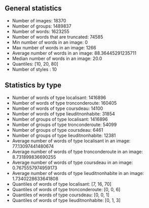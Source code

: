 
## General statistics
* Number of images: 18370
* Number of groups: 1489837
* Number of words: 1623255
* Number of words that are truncated: 74585
* Min number of words in an image: 0
* Max number of words in an image: 1266
* Average number of words in an image: 88.36445291235711
* Median number of words in an image: 20.0
* Quantiles: [10, 20, 80]
* Number of styles : 10

## Statistics by type
* Number of words of type localisant: 1416896
* Number of words of type tronconderoute: 160405
* Number of words of type coursdeau: 14100
* Number of words of type lieuditnonhabite: 31854
* Number of groups of type localisant: 1416896
* Number of groups of type tronconderoute: 54099
* Number of groups of type coursdeau: 6461
* Number of groups of type lieuditnonhabite: 12381
* Average number of words of type localisant in an image: 77.13097441480674
* Average number of words of type tronconderoute in an image: 8.731899836690255
* Average number of words of type coursdeau in an image: 0.7675557974959173
* Average number of words of type lieuditnonhabite in an image: 1.7340228633641808
* Quantiles of words of type localisant: [7, 16, 70]
* Quantiles of words of type tronconderoute: [0, 0, 6]
* Quantiles of words of type coursdeau: [0, 0, 1]
* Quantiles of words of type lieuditnonhabite: [0, 1, 3]